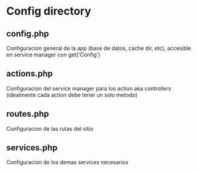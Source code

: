 # Config directory

## config.php

Configuracion general de la app (base de datos, cache dir, etc), accesible en service manager con get('Config')

## actions.php

Configuracion del service manager para los action aka controllers (idealmente cada action debe tener un solo metodo)

## routes.php

Configuracion de las rutas del sitio

## services.php

Configuracion de los demas services necesarios